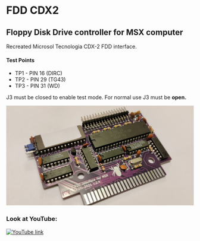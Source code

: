 # FDD CDX2
## Floppy Disk Drive controller for MSX computer
Recreated Microsol Tecnologia CDX-2 FDD interface.

#### Test Points

- TP1 - PIN 16 (DIRC)
- TP2 - PIN 29 (TG43)
- TP3 - PIN 31 (WD)

J3 must be closed to enable test mode. For normal use J3 must be **open.**

![CDX-2](/photos/cdx-2_03s.jpg)

### Look at YouTube:
[![YouTube link](https://img.youtube.com/vi/UTZCwYuuAXE/0.jpg)](https://www.youtube.com/watch?v=UTZCwYuuAXE)